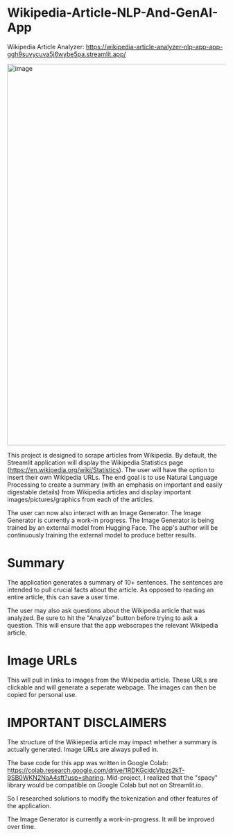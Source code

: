 # Wikipedia-Article-NLP-And-GenAI-App

Wikipedia Article Analyzer: https://wikipedia-article-analyzer-nlp-app-app-ggh9suyycuva5j6wybe5pa.streamlit.app/

<img width="879" alt="image" src="https://github.com/user-attachments/assets/3a6488be-1e0d-46d4-8903-850771c8c6f0">

This project is designed to scrape articles from Wikipedia. By default, the Streamlit application will display the Wikipedia Statistics page (https://en.wikipedia.org/wiki/Statistics). The user will have the option to insert their own Wikipedia URLs. The end goal is to use Natural Language Processing to create a summary (with an emphasis on important and easily digestable details) from Wikipedia articles and display important images/pictures/graphics from each of the articles.

The user can now also interact with an Image Generator. The Image Generator is currently a work-in progress. The Image Generator is being trained by an external model from Hugging Face. The app's author will be continuously training the external model to produce better results.

# Summary

The application generates a summary of 10+ sentences. The sentences are intended to pull crucial facts about the article. As opposed to reading an entire article, this can save a user time.

The user may also ask questions about the Wikipedia article that was analyzed. Be sure to hit the "Analyze" button before trying to ask a question. This will ensure that the app webscrapes the relevant Wikipedia article.

# Image URLs

This will pull in links to images from the Wikipedia article. These URLs are clickable and will generate a seperate webpage. The images can then be copied for personal use.

# IMPORTANT DISCLAIMERS

The structure of the Wikiepedia article may impact whether a summary is actually generated. Image URLs are always pulled in.

The base code for this app was written in Google Colab: https://colab.research.google.com/drive/1RDKGcidcVlpzs2kT-9SB0WKN2NaA4sft?usp=sharing. Mid-project, I realized that the "spacy" library would be compatible on Google Colab but not on Streamlit.io.

So I researched solutions to modify the tokenization and other features of the application.

The Image Generator is currently a work-in-progress. It will be improved over time.
